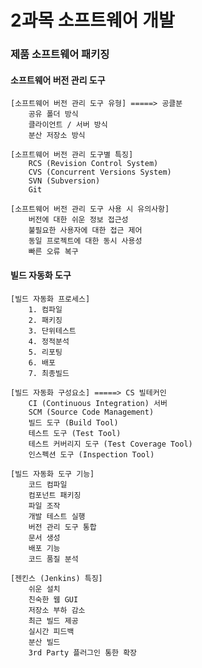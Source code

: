 2과목 소프트웨어 개발
=======================

### 제품 소프트웨어 패키징

#### 소프트웨어 버전 관리 도구
    [소프트웨어 버전 관리 도구 유형] =====> 공클분
        공유 폴더 방식
        클라이언트 / 서버 방식
        분산 저장소 방식

    [소프트웨어 버전 관리 도구별 특징]
        RCS (Revision Control System)
        CVS (Concurrent Versions System)
        SVN (Subversion)
        Git

    [소프트웨어 버전 관리 도구 사용 시 유의사항]
        버전에 대한 쉬운 정보 접근성
        불필요한 사용자에 대한 접근 제어
        동일 프로젝트에 대한 동시 사용성
        빠른 오류 복구

#### 빌드 자동화 도구
    [빌드 자동화 프로세스]
        1. 컴파일
        2. 패키징
        3. 단위테스트
        4. 정적분석
        5. 리포팅
        6. 배포
        7. 최종빌드

    [빌드 자동화 구성요소] =====> CS 빌테커인
        CI (Continuous Integration) 서버
        SCM (Source Code Management)
        빌드 도구 (Build Tool)
        테스트 도구 (Test Tool)
        테스트 커버리지 도구 (Test Coverage Tool)
        인스펙션 도구 (Inspection Tool)

    [빌드 자동화 도구 기능]
        코드 컴파일
        컴포넌트 패키징
        파일 조작
        개발 테스트 실행
        버전 관리 도구 통합
        문서 생성
        배포 기능
        코드 품질 분석
    
    [젠킨스 (Jenkins) 특징]
        쉬운 설치
        친숙한 웹 GUI
        저장소 부하 감소
        최근 빌드 제공
        실시간 피드백
        분산 빌드
        3rd Party 플러그인 통한 확장